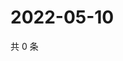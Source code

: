 # 2022-05-10

共 0 条

<!-- BEGIN WEIBO -->
<!-- 最后更新时间 Tue May 10 2022 17:14:06 GMT+0800 (China Standard Time) -->

<!-- END WEIBO -->
